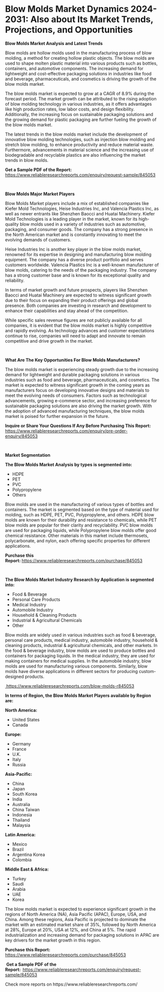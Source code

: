 <p><h1>Blow Molds Market Dynamics 2024-2031: Also about Its Market Trends, Projections, and Opportunities</h1></p><p><strong>Blow Molds Market Analysis and Latest Trends</strong></p>
<p><p>Blow molds are hollow molds used in the manufacturing process of blow molding, a method for creating hollow plastic objects. The blow molds are used to shape molten plastic material into various products such as bottles, containers, and automotive components. The increasing demand for lightweight and cost-effective packaging solutions in industries like food and beverage, pharmaceuticals, and cosmetics is driving the growth of the blow molds market.</p><p>The blow molds market is expected to grow at a CAGR of 8.9% during the forecast period. The market growth can be attributed to the rising adoption of blow molding technology in various industries, as it offers advantages like high production rates, low labor costs, and design flexibility. Additionally, the increasing focus on sustainable packaging solutions and the growing demand for plastic packaging are further fueling the growth of the blow molds market.</p><p>The latest trends in the blow molds market include the development of innovative blow molding technologies, such as injection blow molding and stretch blow molding, to enhance productivity and reduce material waste. Furthermore, advancements in material science and the increasing use of biodegradable and recyclable plastics are also influencing the market trends in blow molds.</p></p>
<p><strong>Get a Sample PDF of the Report:&nbsp;</strong> <a href="https://www.reliableresearchreports.com/enquiry/request-sample/845053">https://www.reliableresearchreports.com/enquiry/request-sample/845053</a></p>
<p>&nbsp;</p>
<p><strong>Blow Molds Major Market Players</strong></p>
<p><p>Blow Molds Market players include a mix of established companies like Kiefer Mold Technologies, Heise Industries Inc, and Valencia Plastics Inc, as well as newer entrants like Shenzhen Baocci and Huatai Machinery. Kiefer Mold Technologies is a leading player in the market, known for its high-quality blow molds used in a variety of industries such as automotive, packaging, and consumer goods. The company has a strong presence in the North American market and is constantly innovating to meet the evolving demands of customers.</p><p>Heise Industries Inc is another key player in the blow molds market, renowned for its expertise in designing and manufacturing blow molding equipment. The company has a diverse product portfolio and serves customers worldwide. Valencia Plastics Inc is a well-known manufacturer of blow molds, catering to the needs of the packaging industry. The company has a strong customer base and is known for its exceptional quality and reliability.</p><p>In terms of market growth and future prospects, players like Shenzhen Baocci and Huatai Machinery are expected to witness significant growth due to their focus on expanding their product offerings and global presence. Both companies are investing in research and development to enhance their capabilities and stay ahead of the competition.</p><p>While specific sales revenue figures are not publicly available for all companies, it is evident that the blow molds market is highly competitive and rapidly evolving. As technology advances and customer expectations continue to rise, companies will need to adapt and innovate to remain competitive and drive growth in the market.</p></p>
<p>&nbsp;</p>
<p><strong>What Are The Key Opportunities For Blow Molds Manufacturers?</strong></p>
<p><p>The blow molds market is experiencing steady growth due to the increasing demand for lightweight and durable packaging solutions in various industries such as food and beverage, pharmaceuticals, and cosmetics. The market is expected to witness significant growth in the coming years as manufacturers focus on developing innovative designs and materials to meet the evolving needs of consumers. Factors such as technological advancements, growing e-commerce sector, and increasing preference for sustainable packaging solutions are also driving the market growth. With the adoption of advanced manufacturing techniques, the blow molds market is poised for further expansion in the future.</p></p>
<p><strong>Inquire or Share Your Questions If Any Before Purchasing This Report:</strong> <a href="https://www.reliableresearchreports.com/enquiry/pre-order-enquiry/845053">https://www.reliableresearchreports.com/enquiry/pre-order-enquiry/845053</a></p>
<p>&nbsp;</p>
<p><strong>Market Segmentation</strong></p>
<p><strong>The Blow Molds Market Analysis by types is segmented into:</strong></p>
<p><ul><li>HDPE</li><li>PET</li><li>PVC</li><li>Polypropylene</li><li>Others</li></ul></p>
<p><p>Blow molds are used in the manufacturing of various types of bottles and containers. The market is segmented based on the type of material used for molding, such as HDPE, PET, PVC, Polypropylene, and others. HDPE blow molds are known for their durability and resistance to chemicals, while PET blow molds are popular for their clarity and recyclability. PVC blow molds are used for packaging liquids, while Polypropylene blow molds offer good chemical resistance. Other materials in this market include thermosets, polycarbonate, and nylon, each offering specific properties for different applications.</p></p>
<p><strong>Purchase this Report:&nbsp;</strong><a href="https://www.reliableresearchreports.com/purchase/845053">https://www.reliableresearchreports.com/purchase/845053</a></p>
<p>&nbsp;</p>
<p><strong>The Blow Molds Market Industry Research by Application is segmented into:</strong></p>
<p><ul><li>Food & Beverage</li><li>Personal Care Products</li><li>Medical Industry</li><li>Automobile Industry</li><li>Household & Cleaning Products</li><li>Industrial & Agricultural Chemicals</li><li>Other</li></ul></p>
<p><p>Blow molds are widely used in various industries such as food & beverage, personal care products, medical industry, automobile industry, household & cleaning products, industrial & agricultural chemicals, and other markets. In the food & beverage industry, blow molds are used to produce bottles and containers for packaging liquids. In the medical industry, they are used for making containers for medical supplies. In the automobile industry, blow molds are used for manufacturing various components. Similarly, blow molds have diverse applications in different sectors for producing custom-designed products.</p></p>
<p><a href="https://www.reliableresearchreports.com/blow-molds-r845053">&nbsp;https://www.reliableresearchreports.com/blow-molds-r845053</a></p>
<p><strong>In terms of Region, the Blow Molds Market Players available by Region are:</strong></p>
<p>
    <p> <strong> North America: </strong>
        <ul>
            <li>United States</li>
            <li>Canada</li>
        </ul>
        </p> 
    <p> <strong> Europe: </strong>
        <ul>
            <li>Germany</li>
            <li>France</li>
            <li>U.K.</li>
            <li>Italy</li>
            <li>Russia</li>
        </ul>
        </p> 
    <p> <strong> Asia-Pacific: </strong>
        <ul>
            <li>China</li>
            <li>Japan</li>
            <li>South Korea</li>
            <li>India</li>
            <li>Australia</li>
            <li>China Taiwan</li>
            <li>Indonesia</li>
            <li>Thailand</li>
            <li>Malaysia</li>
        </ul>
        </p> 
    <p> <strong> Latin America: </strong>
        <ul>
            <li>Mexico</li>
            <li>Brazil</li>
            <li>Argentina Korea</li>
            <li>Colombia</li>
        </ul>
        </p> 
    <p> <strong> Middle East & Africa: </strong>
        <ul>
            <li>Turkey</li>
            <li>Saudi</li>
            <li>Arabia</li>
            <li>UAE</li>
            <li>Korea</li>
        </ul>
    </p>
    </p>
<p><p>The blow molds market is expected to experience significant growth in the regions of North America (NA), Asia Pacific (APAC), Europe, USA, and China. Among these regions, Asia Pacific is projected to dominate the market with an estimated market share of 35%, followed by North America at 28%, Europe at 20%, USA at 12%, and China at 5%. The rapid industrialization and increasing demand for packaging solutions in APAC are key drivers for the market growth in this region.</p></p>
<p><strong>Purchase this Report: </strong><a href="https://www.reliableresearchreports.com/purchase/845053">https://www.reliableresearchreports.com/purchase/845053</a></p>
<p>&nbsp;<strong>Get a Sample PDF of the Report:&nbsp;&nbsp;</strong><a href="https://www.reliableresearchreports.com/enquiry/request-sample/845053">https://www.reliableresearchreports.com/enquiry/request-sample/845053</a></p>
<p><strong></strong></p>
<p>Check more reports on https://www.reliableresearchreports.com/</p>
